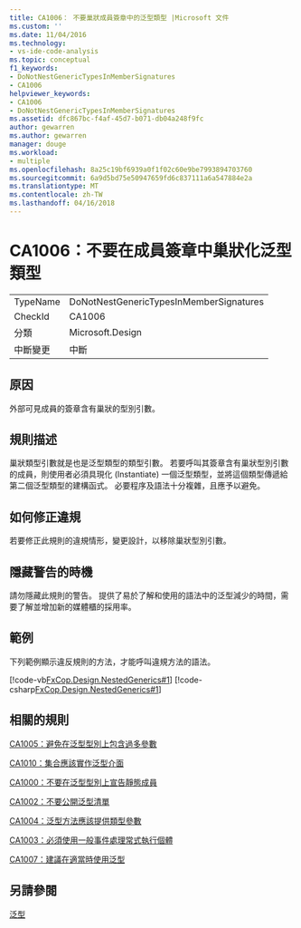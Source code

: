 ```yaml
---
title: CA1006： 不要巢狀成員簽章中的泛型類型 |Microsoft 文件
ms.custom: ''
ms.date: 11/04/2016
ms.technology:
- vs-ide-code-analysis
ms.topic: conceptual
f1_keywords:
- DoNotNestGenericTypesInMemberSignatures
- CA1006
helpviewer_keywords:
- CA1006
- DoNotNestGenericTypesInMemberSignatures
ms.assetid: dfc867bc-f4af-45d7-b071-db04a248f9fc
author: gewarren
ms.author: gewarren
manager: douge
ms.workload:
- multiple
ms.openlocfilehash: 8a25c19bf6939a0f1f02c60e9be7993894703760
ms.sourcegitcommit: 6a9d5bd75e50947659fd6c837111a6a547884e2a
ms.translationtype: MT
ms.contentlocale: zh-TW
ms.lasthandoff: 04/16/2018
---
```

# <a name="ca1006-do-not-nest-generic-types-in-member-signatures"></a>CA1006：不要在成員簽章中巢狀化泛型類型
|||  
|-|-|  
|TypeName|DoNotNestGenericTypesInMemberSignatures|  
|CheckId|CA1006|  
|分類|Microsoft.Design|  
|中斷變更|中斷|  
  
## <a name="cause"></a>原因  
 外部可見成員的簽章含有巢狀的型別引數。  
  
## <a name="rule-description"></a>規則描述  
 巢狀類型引數就是也是泛型類型的類型引數。 若要呼叫其簽章含有巢狀型別引數的成員，則使用者必須具現化 (Instantiate) 一個泛型類型，並將這個類型傳遞給第二個泛型類型的建構函式。 必要程序及語法十分複雜，且應予以避免。  
  
## <a name="how-to-fix-violations"></a>如何修正違規  
 若要修正此規則的違規情形，變更設計，以移除巢狀型別引數。  
  
## <a name="when-to-suppress-warnings"></a>隱藏警告的時機  
 請勿隱藏此規則的警告。 提供了易於了解和使用的語法中的泛型減少的時間，需要了解並增加新的媒體櫃的採用率。  
  
## <a name="example"></a>範例  
 下列範例顯示違反規則的方法，才能呼叫違規方法的語法。  
  
 [!code-vb[FxCop.Design.NestedGenerics#1](../code-quality/codesnippet/VisualBasic/ca1006-do-not-nest-generic-types-in-member-signatures_1.vb)]
 [!code-csharp[FxCop.Design.NestedGenerics#1](../code-quality/codesnippet/CSharp/ca1006-do-not-nest-generic-types-in-member-signatures_1.cs)]  
  
## <a name="related-rules"></a>相關的規則  
 [CA1005：避免在泛型型別上包含過多參數](../code-quality/ca1005-avoid-excessive-parameters-on-generic-types.md)  
  
 [CA1010：集合應該實作泛型介面](../code-quality/ca1010-collections-should-implement-generic-interface.md)  
  
 [CA1000：不要在泛型型別上宣告靜態成員](../code-quality/ca1000-do-not-declare-static-members-on-generic-types.md)  
  
 [CA1002：不要公開泛型清單](../code-quality/ca1002-do-not-expose-generic-lists.md)  
  
 [CA1004：泛型方法應該提供類型參數](../code-quality/ca1004-generic-methods-should-provide-type-parameter.md)  
  
 [CA1003：必須使用一般事件處理常式執行個體](../code-quality/ca1003-use-generic-event-handler-instances.md)  
  
 [CA1007：建議在適當時使用泛型](../code-quality/ca1007-use-generics-where-appropriate.md)  
  
## <a name="see-also"></a>另請參閱  
 [泛型](/dotnet/csharp/programming-guide/generics/index)